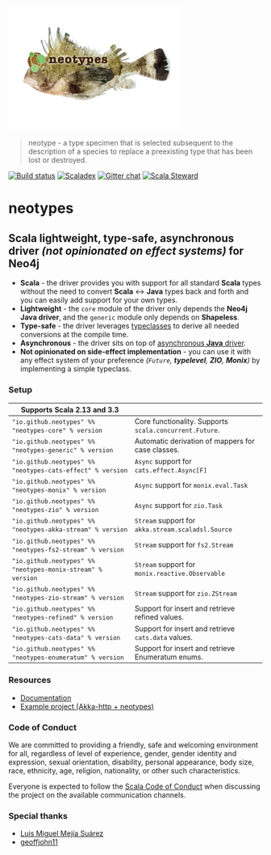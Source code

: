 ![Logo](site/src/main/resources/microsite/img/neotypes.png)

> neotype - a type specimen that is selected subsequent to the description of a species to replace a preexisting type that has been lost or destroyed.

[![Build status](https://github.com/neotypes/neotypes/workflows/CI/badge.svg?branch=main)](https://github.com/neotypes/neotypes/actions)
[![Scaladex](https://index.scala-lang.org/neotypes/neotypes/neotypes-core/latest-by-scala-version.svg?platform=jvm)](https://index.scala-lang.org/neotypes/neotypes/neotypes-core)
[![Gitter chat](https://badges.gitter.im/neotypes-neotypes/Lobby.svg)](https://gitter.im/neotypes-neotypes/Lobby)
[![Scala Steward](https://img.shields.io/badge/Scala_Steward-helping-blue.svg?style=flat&logo=data:image/png;base64,iVBORw0KGgoAAAANSUhEUgAAAA4AAAAQCAMAAAARSr4IAAAAVFBMVEUAAACHjojlOy5NWlrKzcYRKjGFjIbp293YycuLa3pYY2LSqql4f3pCUFTgSjNodYRmcXUsPD/NTTbjRS+2jomhgnzNc223cGvZS0HaSD0XLjbaSjElhIr+AAAAAXRSTlMAQObYZgAAAHlJREFUCNdNyosOwyAIhWHAQS1Vt7a77/3fcxxdmv0xwmckutAR1nkm4ggbyEcg/wWmlGLDAA3oL50xi6fk5ffZ3E2E3QfZDCcCN2YtbEWZt+Drc6u6rlqv7Uk0LdKqqr5rk2UCRXOk0vmQKGfc94nOJyQjouF9H/wCc9gECEYfONoAAAAASUVORK5CYII=)](https://scala-steward.org)

# neotypes

## Scala lightweight, type-safe, asynchronous driver _(not opinionated on effect systems)_ for Neo4j

* **Scala** - the driver provides you with support for all standard **Scala** types without the need to convert **Scala** <-> **Java** types back and forth and you can easily add support for your own types.
* **Lightweight** - the `core` module of the driver only depends the **Neo4j Java driver**, and the `generic` module only depends on **Shapeless**.
* **Type-safe** - the driver leverages [typeclasses](https://blog.scalac.io/2017/04/19/typeclasses-in-scala.html) to derive all needed conversions at the compile time.
* **Asynchronous** - the driver sits on top of [asynchronous **Java** driver](https://neo4j.com/blog/beta-release-java-driver-async-api-neo4j/).
* **Not opinionated on side-effect implementation** - you can use it with any effect system of your preference _(`Future`, **typelevel**, **ZIO**, **Monix**)_ by implementing a simple typeclass.

### Setup

|Supports Scala 2.13 and 3.3||
| ----------------------------------------- | :------------- |
|`"io.github.neotypes" %% "neotypes-core" % version`|Core functionality. Supports `scala.concurrent.Future`.|
|`"io.github.neotypes" %% "neotypes-generic" % version`|Automatic derivation of mappers for case classes.|
|`"io.github.neotypes" %% "neotypes-cats-effect" % version`|`Async` support for `cats.effect.Async[F]`|
|`"io.github.neotypes" %% "neotypes-monix" % version`|`Async` support for `monix.eval.Task`|
|`"io.github.neotypes" %% "neotypes-zio" % version`|`Async` support for `zio.Task`|
|`"io.github.neotypes" %% "neotypes-akka-stream" % version`|`Stream` support for `akka.stream.scaladsl.Source`|
|`"io.github.neotypes" %% "neotypes-fs2-stream" % version`|`Stream` support for `fs2.Stream`|
|`"io.github.neotypes" %% "neotypes-monix-stream" % version`|`Stream` support for `monix.reactive.Observable`|
|`"io.github.neotypes" %% "neotypes-zio-stream" % version`|`Stream` support for `zio.ZStream`|
|`"io.github.neotypes" %% "neotypes-refined" % version`|Support for insert and retrieve refined values.|
|`"io.github.neotypes" %% "neotypes-cats-data" % version`|Support for insert and retrieve `cats.data` values.|
|`"io.github.neotypes" %% "neotypes-enumeratum" % version`|Support for insert and retrieve Enumeratum enums.|

### Resources

* [Documentation](https://neotypes.github.io/neotypes)
* [Example project (Akka-http + neotypes)](https://github.com/neotypes/examples)

### Code of Conduct

We are committed to providing a friendly, safe and welcoming environment for all, regardless of level of experience, gender, gender identity and expression, sexual orientation, disability, personal appearance, body size, race, ethnicity, age, religion, nationality, or other such characteristics.

Everyone is expected to follow the [Scala Code of Conduct](https://www.scala-lang.org/conduct/) when discussing the project on the available communication channels.

### Special thanks

* [Luis Miguel Mejía Suárez](https://github.com/BalmungSan)
* [geoffjohn11](https://github.com/geoffjohn11)
